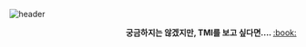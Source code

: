 ![header](https://capsule-render.vercel.app/api?type=waving&color=auto&customColorList=27&height=220&section=header&text=KDGYUN&fontSize=80&animation=fadeIn&fontAlign=70&fontAlignY=32&descAlignY=51&descAlign=62)   

<p>
</p>


<div align="right"><b> 궁금하지는 않겠지만, TMI를 보고 싶다면.... </b> <a href="https://github.com/kdgyun/TMI"> :book: </a> </div>
